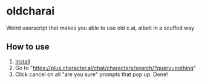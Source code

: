 # oldcharai
Weird userscript that makes you able to use old c.ai, albeit in a scuffed way

## How to use
1. [Install](https://raw.githubusercontent.com/rp-tooling/oldcharai/refs/heads/main/userscript.js)
2. Go to "https://plus.character.ai/chat/characters/search/?query=nothing"
3. Click cancel on all "are you sure" prompts that pop up.
Done!
